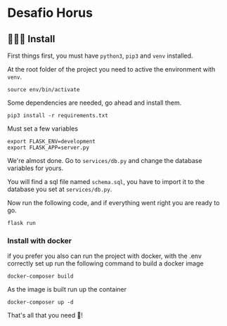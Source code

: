 # Desafio Horus

## 👨🏻‍🔧 Install

First things first, you must have `python3`, `pip3` and `venv` installed. 

At the root folder of the project you need to active the environment with `venv`.

```
source env/bin/activate
```

Some dependencies are needed, go ahead and install them.

```
pip3 install -r requirements.txt
```

Must set a few variables

```
export FLASK_ENV=development
export FLASK_APP=server.py
```

We're almost done. Go to `services/db.py` and change the database variables for yours.

You will find a sql file named `schema.sql`, you have to import it to the database you set at `services/db.py`.

Now run the following code, and if everything went right you are ready to go.

```
flask run
```

### Install with docker

if you prefer you also can run the project with docker, with the .env correctly set up run the following command to build a docker image

```
docker-composer build
```

As the image is built run up the container

```
docker-composer up -d
```

That's all that you need 🎉!